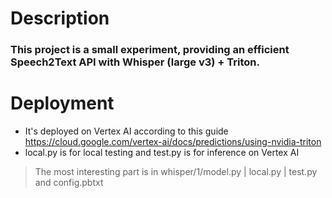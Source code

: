 # Description

### This project is a small experiment, providing an efficient Speech2Text API with Whisper (large v3) + Triton.

# Deployment
- It's deployed on Vertex AI according to this guide https://cloud.google.com/vertex-ai/docs/predictions/using-nvidia-triton
- local.py is for local testing and test.py is for inference on Vertex AI

> The most interesting part is in whisper/1/model.py | local.py | test.py and config.pbtxt